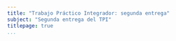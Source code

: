 ```yaml
---
title: "Trabajo Práctico Integrador: segunda entrega"
subject: "Segunda entrega del TPI"
titlepage: true
...
```


